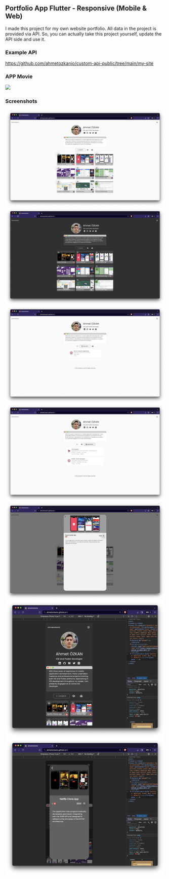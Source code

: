 ## Portfolio App Flutter - Responsive (Mobile & Web)

I made this project for my own website portfolio. All data in the project is provided via API. So, you can actually take this project yourself, update the API side and use it.


### Example API

https://github.com/ahmetozkanio/custom-api-public/tree/main/my-site

### APP Movie

<a href="https://youtu.be/rMvOpCJ0TZ0">
    <img src="https://upload.wikimedia.org/wikipedia/commons/thumb/0/09/YouTube_full-color_icon_%282017%29.svg/2560px-YouTube_full-color_icon_%282017%29.svg.png" width="16%"/>
</a>


### Screenshots

<p align='center'>
    <img src="screenshots/ss1.png"/>
    <img src="screenshots/ss11.png"/>
    <img src="screenshots/ss2.png"/>
    <img src="screenshots/ss3.png"/>
    <img src="screenshots/ss4.png"/>
    <img src="screenshots/ss5.png"/>
    <img src="screenshots/ss6.png"/>
    
</p>
